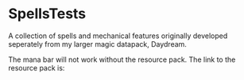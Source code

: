 # SpellsTests
A collection of spells and mechanical features originally developed seperately from my larger magic datapack, Daydream.

The mana bar will not work without the resource pack. The link to the resource pack is:

